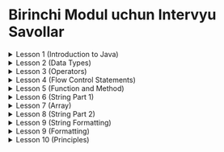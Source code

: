 # Birinchi Modul uchun Intervyu Savollar

<details>
<summary>Lesson 1 (Introduction to Java)</summary>

* Computer program nima ?
* Nima uchun hamma dasturlashni o'rganishi kerak ?
* Java birinchi nomi nima edi ?
* Java nechta featurelar bor ?
* Compiler nima ?
* Interpreter nima ?
* JDK nima ?
* JLS nima ?
* JRE nima ?
* JVM nima ?
* Devtools nima ?
* JDK components ?

</details>


<details>
<summary>Lesson 2 (Data Types)</summary>

* Token nima ?
* Translation unit nima ?
* Java-da Tokenlarni nechta type mavjud ?
* Java-da Character Set nima ?
* Identifiers nima va Identifiers qoidalari ?
* Java-da Nechi xil turdagi commentlar bor ?
* Java-da nechta keywordlar bor ?
* Java-da nechta turdagi variablelar mavjud ?
* Variable scope nima ?
* Java-da qancha scopelar mavjud ?
* Java-ni nechinchi versisyasidan Scanner qo'shilgan ?
* Scanner class qanday resourcelardan ma'lumotlarni o'qiy oladi ?
* Java-da nechi xil turdagi data type bor?
* Scanner bug ?
* Console class nima ?
* Javani nechinchi versiyasida Console taqdim etilgan ?
* Scanner va Console o'rtasidagi farq ?
* Scanner class va undan foydalanish

</details>

<details>
<summary>Lesson 3 (Operators)</summary>

* Java-da Operator nima ?
* Operandlar soniga qarab Operatorlar nechi turga bo'linadi ?
* Unary operator nima ?
* Binary operator nima ?
* Ternary operator nima ?
* Expression nima ?
* Java-da named operator nima ?
* Java-da Arithmetic operator nima ?
* Java-da Arithmetic operationlarni priotiry levellar qanday ?
* Java-da Relational operatorlar nima?
* Java nechta turdagi Relation operatorlarni qo'llab quvvatlaydi ?
* Java-da Logical operatorlar nima ?
* Java nechta turdagi Logical operatorlarni qo'llab quvvatlaydi ?
* Java-da Assignment operator nima ?
* x += y va x = x + y expressionlari o'rtasida farq bormi?

</details>

<details>
<summary>Lesson 4 (Flow Control Statements)</summary>

* Execution Flow nima ?
* Control Flow nima?
* Java-da Control Flow ning nechi xil turi mavjud ?
* Switch statement qanday ishlaydi ?
* Unicode system nima uchun kerak ?
* ansi escape code nima ?

</details>

<details>
<summary>Lesson 5 (Function and Method)</summary>

* Function nima ?
* Function va Method o'rtasidagi farq nima ?
* Method Definition nima ?
* Method Declaration (header) nima ?
* Method Signature nima ?
* Method body nima ?
* Stack nima ?
* Stack Frame nima ?
* Recursion nima ?
* Method qachon recursive method deb ataladi ?
* Group of recursions ?
* Type of recursions ?

</details>

<details>
<summary>Lesson 6 (String Part 1)</summary>

* Java-da String nima ?
* Java-da String ni nechi xil usulda yaratishimiz mumkin ?
* Java-da String nima uchun immutable ?
* Java-da String classning superclassni nima?

</details>

<details>
<summary>Lesson 7 (Array)</summary>

* Array nima ?
* Java-da Arrayni qanday e'lon qilishimiz mumkin ?
* Turli data typelar uchun Arrayning default qiymat qanday ?
* Java-da Array yaratilgandan keyin uni size ni o'zgartira olamizmi ?
* Arrayni size ni manfiy raqam belgilay olamizmi ?
* Arrayni array size siz e'lon qila olamizmi ?
* Array JVM xotirasi qayerida saqlanadi ?
* Java-da primative Array JVM qaysi xotirasida saqlanadi ?
* ArrayStoreException nima ? Bu exception qachon tashlanadi ?
* Java-da anonymous Array nima? misol keltiring ?
* Agar arrayni initialize qilmasangiz nima bo'ladi ?
* Java-da Jagged Array nima ?
* Array ni afzalliklari nimada ?
* Array ni kamchiliklari nimada ?

</details>


<details>
<summary>Lesson 8 (String Part 2)</summary>

* Java-da String Constant pool nima ?
* Java-da String literal nima ?
* String literal xotirada qanday saqlanadi ?
* Nima uchun Java String literaldan foydalanadi ?
* Quyidagi code da nechta object yaratiladi ?
    * ```java
    String s = new String("Hello");    
    ```
* Quyidagi code da nechta object yaratiladi ?
    * ```java
    String s1 = new String("Scientech");
    String s2 = new String("Scientech");
    String s3 = "Scientech";
    String s4 = "Scientech";
    ``` 
* String class qanday interfacelardan implement olgan ?
* String Thread-safe mi ?
* String classni kamchiliklari ?
* String wrapper classmi ?
* String intern() method nima uchun ishlatiladi ?

</details>

<details>
<summary>Lesson 9 (String Formatting)</summary>

* Java-da Formatting nima ?
* String classni format() method javani nechinchi versiyasida taqdim etilgan ?
* String classni format method qachon ishlatishimiz kerak ?
* '%s' belgisini nima uchun ishlatamiz ?
* Java-da MessageFormat class nima uchun ishlatamiz ?
* MessageFormat format() method nima ?

</details>

<details>
<summary>Lesson 9 (Formatting)</summary>

* string format methodiga bitta misol yozing.
* string format method foydalanib kirib kelgan strngga "Welcome to " qo'shimchasini qo'shib ekranga chiqaruvchi dastur
  yozing.

</details>

<details>
<summary>Lesson 10 (Principles)</summary>

* Programming Principles nima ?
* Qanday qilib effective code yozasiz ?
* DRY nima ?
* KISS nima ?

</details>